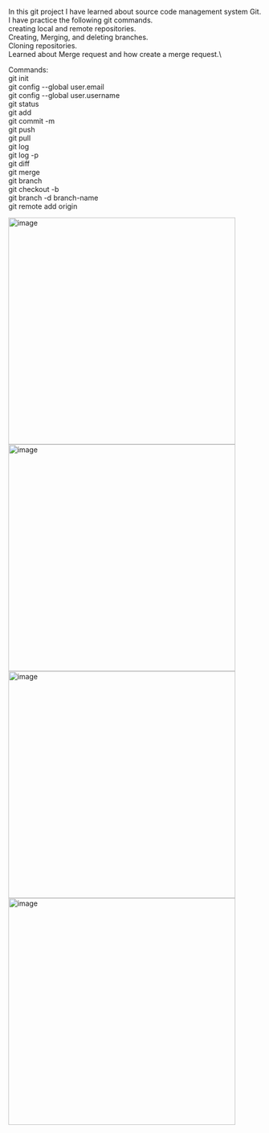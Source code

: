 In this git project I have learned about source code management system Git.\
I have practice the following git commands.\
creating local and remote repositories.\
Creating, Merging, and deleting branches.\
Cloning repositories.\
Learned about Merge request and how create a merge request.\

Commands:\
git init\
git config --global user.email\
git config --global user.username\
git status\
git add\
git commit -m\
git push\
git pull\
git log\
git log -p\
git diff\
git merge\
git branch\
git checkout -b\
git branch -d branch-name\
git remote add origin <git-repo-url>

<img width="452" alt="image" src="https://github.com/farooqmoinuddinm/practice-projects/assets/23025815/25499758-5e4b-4e97-b101-3b24134b5d87">\
<img width="452" alt="image" src="https://github.com/farooqmoinuddinm/practice-projects/assets/23025815/1890e60e-b84e-4b7d-b5a9-2d42373ac261">\
<img width="452" alt="image" src="https://github.com/farooqmoinuddinm/practice-projects/assets/23025815/f4ef68dd-9b37-4e30-8c22-3f6a9329e057">\
<img width="452" alt="image" src="https://github.com/farooqmoinuddinm/practice-projects/assets/23025815/1fff30ce-1435-408b-89f8-58f84588da50">




